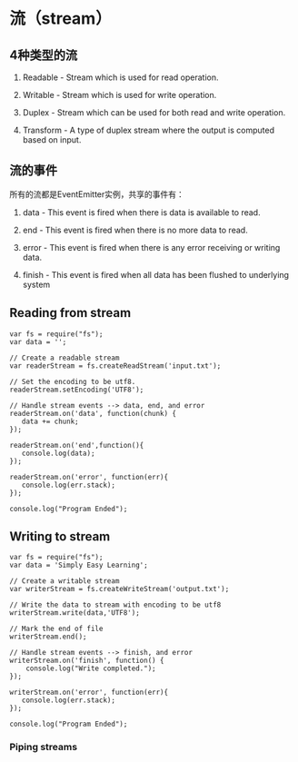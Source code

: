 # 流（stream）
## 4种类型的流
1. Readable - Stream which is used for read operation.

2. Writable - Stream which is used for write operation.

3. Duplex - Stream which can be used for both read and write operation.

4. Transform - A type of duplex stream where the output is computed based on input.

## 流的事件
所有的流都是EventEmitter实例，共享的事件有：

1. data - This event is fired when there is data is available to read.

2. end - This event is fired when there is no more data to read.

3. error - This event is fired when there is any error receiving or writing data.

4. finish - This event is fired when all data has been flushed to underlying system

## Reading from stream
```
var fs = require("fs");
var data = '';

// Create a readable stream
var readerStream = fs.createReadStream('input.txt');

// Set the encoding to be utf8. 
readerStream.setEncoding('UTF8');

// Handle stream events --> data, end, and error
readerStream.on('data', function(chunk) {
   data += chunk;
});

readerStream.on('end',function(){
   console.log(data);
});

readerStream.on('error', function(err){
   console.log(err.stack);
});

console.log("Program Ended");
```


## Writing to stream
```
var fs = require("fs");
var data = 'Simply Easy Learning';

// Create a writable stream
var writerStream = fs.createWriteStream('output.txt');

// Write the data to stream with encoding to be utf8
writerStream.write(data,'UTF8');

// Mark the end of file
writerStream.end();

// Handle stream events --> finish, and error
writerStream.on('finish', function() {
    console.log("Write completed.");
});

writerStream.on('error', function(err){
   console.log(err.stack);
});

console.log("Program Ended");
```

### Piping streams

